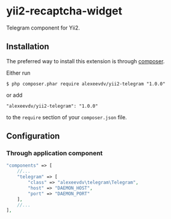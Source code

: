 yii2-recaptcha-widget
=====================

Telegram component for Yii2.

## Installation

The preferred way to install this extension is through [composer](http://getcomposer.org/download/).

Either run

```
$ php composer.phar require alexeevdv/yii2-telegram "1.0.0"
```

or add

```
"alexeevdv/yii2-telegram": "1.0.0"
```

to the ```require``` section of your `composer.json` file.

## Configuration

### Through application component
```php
"components" => [
    //...
    "telegram" => [
        "class" => "alexeevdv\telegram\Telegram",
        "host" => "DAEMON_HOST",
        "port" => "DAEMON_PORT"
    ],
    //...
],
```
